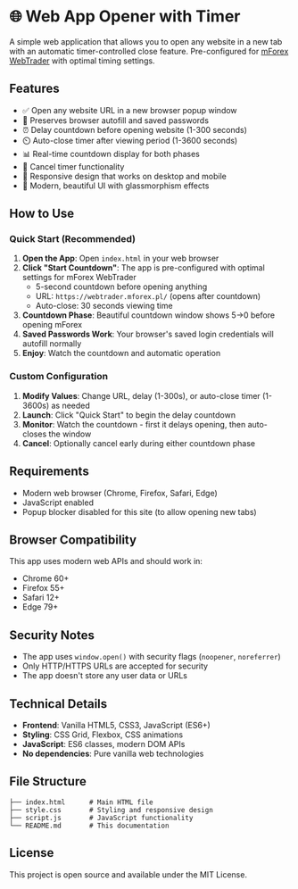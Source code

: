 # 🌐 Web App Opener with Timer

A simple web application that allows you to open any website in a new tab with an automatic timer-controlled close feature. Pre-configured for [mForex WebTrader](https://webtrader.mforex.pl/) with optimal timing settings.

## Features

- ✅ Open any website URL in a new browser popup window
- 🔐 Preserves browser autofill and saved passwords
- ⏰ Delay countdown before opening website (1-300 seconds)
- ⏲️ Auto-close timer after viewing period (1-3600 seconds)
- 📊 Real-time countdown display for both phases
- 🚫 Cancel timer functionality
- 📱 Responsive design that works on desktop and mobile
- 🎨 Modern, beautiful UI with glassmorphism effects

## How to Use

### Quick Start (Recommended)
1. **Open the App**: Open `index.html` in your web browser
2. **Click "Start Countdown"**: The app is pre-configured with optimal settings for mForex WebTrader
   - 5-second countdown before opening anything
   - URL: `https://webtrader.mforex.pl/` (opens after countdown)
   - Auto-close: 30 seconds viewing time
3. **Countdown Phase**: Beautiful countdown window shows 5→0 before opening mForex
4. **Saved Passwords Work**: Your browser's saved login credentials will autofill normally
5. **Enjoy**: Watch the countdown and automatic operation

### Custom Configuration
1. **Modify Values**: Change URL, delay (1-300s), or auto-close timer (1-3600s) as needed
2. **Launch**: Click "Quick Start" to begin the delay countdown
3. **Monitor**: Watch the countdown - first it delays opening, then auto-closes the window
4. **Cancel**: Optionally cancel early during either countdown phase

## Requirements

- Modern web browser (Chrome, Firefox, Safari, Edge)
- JavaScript enabled
- Popup blocker disabled for this site (to allow opening new tabs)

## Browser Compatibility

This app uses modern web APIs and should work in:
- Chrome 60+
- Firefox 55+
- Safari 12+
- Edge 79+

## Security Notes

- The app uses `window.open()` with security flags (`noopener`, `noreferrer`)
- Only HTTP/HTTPS URLs are accepted for security
- The app doesn't store any user data or URLs

## Technical Details

- **Frontend**: Vanilla HTML5, CSS3, JavaScript (ES6+)
- **Styling**: CSS Grid, Flexbox, CSS animations
- **JavaScript**: ES6 classes, modern DOM APIs
- **No dependencies**: Pure vanilla web technologies

## File Structure

```
├── index.html      # Main HTML file
├── style.css       # Styling and responsive design
├── script.js       # JavaScript functionality
└── README.md       # This documentation
```

## License

This project is open source and available under the MIT License. 